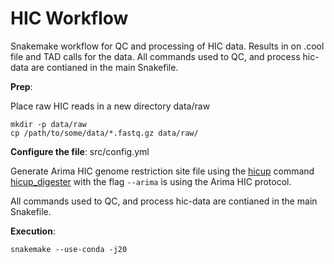 # HIC Workflow

Snakemake workflow for QC and processing of HIC data. Results in on .cool file and TAD calls for the data. All commands used to QC, and process hic-data are contianed in the main Snakefile.

**Prep**:

Place raw HIC reads in a new directory data/raw

```
mkdir -p data/raw
cp /path/to/some/data/*.fastq.gz data/raw/
```

**Configure the file**: src/config.yml

Generate Arima HIC genome restriction site file using the [hicup](https://www.bioinformatics.babraham.ac.uk/projects/hicup/) command [hicup_digester](https://www.bioinformatics.babraham.ac.uk/projects/hicup/) with the flag `--arima` is using the Arima HIC protocol.


All commands used to QC, and process hic-data are contianed in the main Snakefile.

**Execution**:

```
snakemake --use-conda -j20
```

